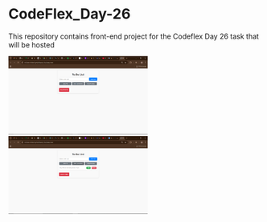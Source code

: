 # CodeFlex_Day-26

This repository contains front-end project for the Codeflex Day 26 task that will be hosted 

<p align="left">
  <a href='https://github.com/Hnn3y/CodeFlex_Day-26'>
    <img width="55%" src="./Images/Screenshot (122).png" />
  </a>
  <a href='https://github.com/Hnn3y/Code_Challenge_V2'>
    <img width="55%" src="./Images/Screenshot (123).png" />
  </a>
</p>